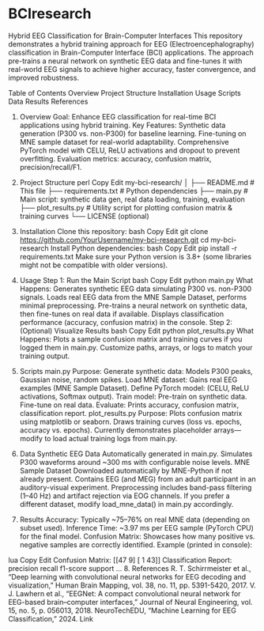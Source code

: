 # BCIresearch
Hybrid EEG Classification for Brain-Computer Interfaces
This repository demonstrates a hybrid training approach for EEG (Electroencephalography) classification in Brain-Computer Interface (BCI) applications. The approach pre-trains a neural network on synthetic EEG data and fine-tunes it with real-world EEG signals to achieve higher accuracy, faster convergence, and improved robustness.

Table of Contents
Overview
Project Structure
Installation
Usage
Scripts
Data
Results
References
1. Overview
Goal: Enhance EEG classification for real-time BCI applications using hybrid training.
Key Features:
Synthetic data generation (P300 vs. non-P300) for baseline learning.
Fine-tuning on MNE sample dataset for real-world adaptability.
Comprehensive PyTorch model with CELU, ReLU activations and dropout to prevent overfitting.
Evaluation metrics: accuracy, confusion matrix, precision/recall/F1.
2. Project Structure
perl
Copy
Edit
my-bci-research/
│
├── README.md               # This file
├── requirements.txt        # Python dependencies
├── main.py                 # Main script: synthetic data gen, real data loading, training, evaluation
├── plot_results.py         # Utility script for plotting confusion matrix & training curves
└── LICENSE (optional)
3. Installation
Clone this repository:
bash
Copy
Edit
git clone https://github.com/YourUsername/my-bci-research.git
cd my-bci-research
Install Python dependencies:
bash
Copy
Edit
pip install -r requirements.txt
Make sure your Python version is 3.8+ (some libraries might not be compatible with older versions).
4. Usage
Step 1: Run the Main Script
bash
Copy
Edit
python main.py
What Happens:
Generates synthetic EEG data simulating P300 vs. non-P300 signals.
Loads real EEG data from the MNE Sample Dataset, performs minimal preprocessing.
Pre-trains a neural network on synthetic data, then fine-tunes on real data if available.
Displays classification performance (accuracy, confusion matrix) in the console.
Step 2: (Optional) Visualize Results
bash
Copy
Edit
python plot_results.py
What Happens:
Plots a sample confusion matrix and training curves if you logged them in main.py.
Customize paths, arrays, or logs to match your training output.
5. Scripts
main.py
Purpose:
Generate synthetic data: Models P300 peaks, Gaussian noise, random spikes.
Load MNE dataset: Gains real EEG examples (MNE Sample Dataset).
Define PyTorch model: (CELU, ReLU activations, Softmax output).
Train model:
Pre-train on synthetic data.
Fine-tune on real data.
Evaluate: Prints accuracy, confusion matrix, classification report.
plot_results.py
Purpose:
Plots confusion matrix using matplotlib or seaborn.
Draws training curves (loss vs. epochs, accuracy vs. epochs).
Currently demonstrates placeholder arrays—modify to load actual training logs from main.py.
6. Data
Synthetic EEG Data
Automatically generated in main.py.
Simulates P300 waveforms around ~300 ms with configurable noise levels.
MNE Sample Dataset
Downloaded automatically by MNE-Python if not already present.
Contains EEG (and MEG) from an adult participant in an auditory-visual experiment.
Preprocessing includes band-pass filtering (1–40 Hz) and artifact rejection via EOG channels.
If you prefer a different dataset, modify load_mne_data() in main.py accordingly.

7. Results
Accuracy: Typically ~75–76% on real MNE data (depending on subset used).
Inference Time: ~3.97 ms per EEG sample (PyTorch CPU) for the final model.
Confusion Matrix: Showcases how many positive vs. negative samples are correctly identified.
Example (printed in console):

lua
Copy
Edit
Confusion Matrix:
 [[47  9]
  [ 1 43]]
Classification Report:
               precision    recall  f1-score   support
     ...
8. References
R. T. Schirrmeister et al., “Deep learning with convolutional neural networks for EEG decoding and visualization,” Human Brain Mapping, vol. 38, no. 11, pp. 5391-5420, 2017.
V. J. Lawhern et al., “EEGNet: A compact convolutional neural network for EEG-based brain–computer interfaces,” Journal of Neural Engineering, vol. 15, no. 5, p. 056013, 2018.
NeuroTechEDU, “Machine Learning for EEG Classification,” 2024. Link
